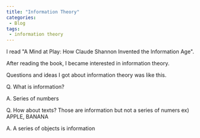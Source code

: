 ```yaml
---
title: "Information Theory"
categories:
 - Blog
tags:
 - information theory
---
```


I read "A Mind at Play: How Claude Shannon Invented the Information Age".

After reading the book, I became interested in information theory.

Questions and ideas I got about information theory was like this.

Q. What is information?

A. Series of numbers

Q. How about texts? Those are information but not a series of numers
ex) APPLE, BANANA

A. A series of objects is information